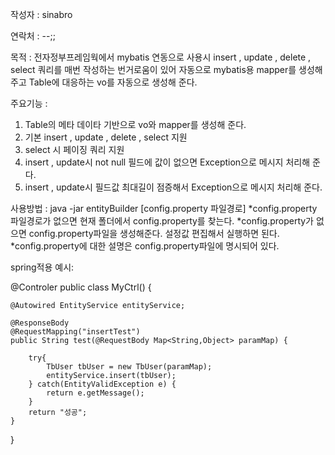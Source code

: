 작성자 : sinabro

연락처 : --;;

목적 : 전자정부프레임웍에서 mybatis 연동으로 사용시 insert , update , delete , select 쿼리를 매번
작성하는 번거로움이 있어 자동으로 mybatis용 mapper를 생성해 주고 Table에 대응하는 vo를 자동으로 생성해 준다.


주요기능 : 
1. Table의 메타 데이타 기반으로 vo와 mapper를 생성해 준다.
2. 기본 insert , update , delete , select 지원
3. select 시 페이징 쿼리 지원
4. insert , update시 not null 필드에 값이 없으면 Exception으로 메시지 처리해 준다.
5. insert , update시 필드값 최대길이 점증해서 Exception으로 메시지 처리해 준다.

사용방법 : java -jar entityBuilder [config.property 파일경로]
*config.property 파일경로가 없으면 현재 폴더에서 config.property를 찾는다.
*config.property가 없으면 config.property파일을 생성해준다. 설정값 편집해서 실행하면 된다.
*config.property에 대한 설명은 config.property파일에 명시되어 있다.

spring적용 예시:

@Controler
public class MyCtrl() {

	@Autowired EntityService entityService;
	
	@ResponseBody
	@RequestMapping("insertTest")
	public String test(@RequestBody Map<String,Object> paramMap) {
	
		try{
			TbUser tbUser = new TbUser(paramMap);
			entityService.insert(tbUser);
		} catch(EntityValidException e) {
			return e.getMessage();
		}
		return "성공";
	}
}  

